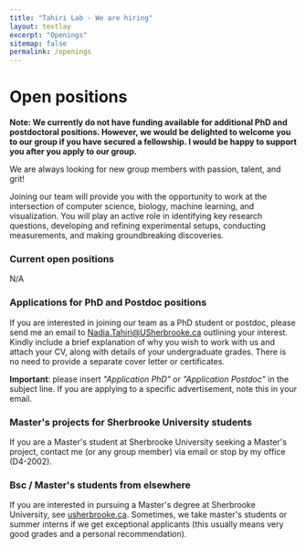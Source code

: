 ```yaml
---
title: "Tahiri Lab - We are hiring"
layout: textlay
excerpt: "Openings"
sitemap: false
permalink: /openings
---
```


# Open positions

**Note: We currently do not have funding available for additional PhD and postdoctoral positions. However, we would be delighted to welcome you to our group if you have secured a fellowship. I would be happy to support you after you apply to our group.**

We are always looking for new group members with passion, talent, and grit!

Joining our team will provide you with the opportunity to work at the intersection of computer science, biology, machine learning, and visualization. You will play an active role in identifying key research questions, developing and refining experimental setups, conducting measurements, and making groundbreaking discoveries.

### Current open positions
N/A

### Applications for PhD and Postdoc positions
If you are interested in joining our team as a PhD student or postdoc, please send me an email to [Nadia.Tahiri@USherbrooke.ca](mailto:nadia.tahiri@usherbrooke.ca) outlining your interest. Kindly include a brief explanation of why you wish to work with us and attach your CV, along with details of your undergraduate grades. There is no need to provide a separate cover letter or certificates. 

**Important**: please insert _"Application PhD"_ or _"Application Postdoc"_ in the subject line. If you are applying to a specific advertisement, note this in your email.



### Master's projects for Sherbrooke University students
If you are a Master's student at Sherbrooke University seeking a Master's project, contact me (or any group member) via  email or stop by my office (D4-2002).

### Bsc / Master's students from elsewhere
If you are interested in pursuing a Master's degree at Sherbrooke University, see [usherbrooke.ca](https://www.usherbrooke.ca/admission/). Sometimes, we take master's students or summer interns if we get exceptional applicants (this usually means very good grades and a personal recommendation).
